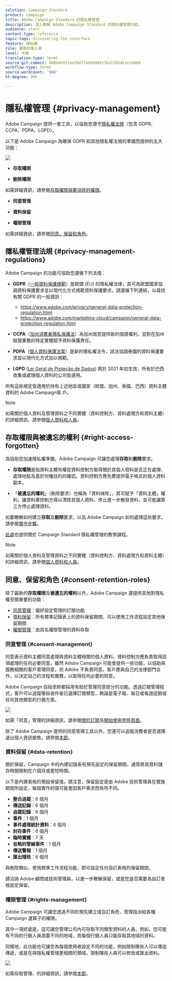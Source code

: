 ```yaml
---
solution: Campaign Standard
product: campaign
title: Adobe Campaign Standard 的隱私權管理
description: 深入瞭解 Adobe Campaign Standard 的隱私權管理功能。
audience: start
content-type: reference
topic-tags: discovering-the-interface
feature: 隱私權
role: 業務從業人員
level: 中級
translation-type: tm+mt
source-git-commit: 088b49931ee5047fa6b949813ba17654b1e10d60
workflow-type: tm+mt
source-wordcount: '968'
ht-degree: 99%

---
```



# 隱私權管理 {#privacy-management}

Adobe Campaign 提供一套工具，以協助您遵守[隱私權法規](#privacy-management-regulations)（包含 GDPR、CCPA、PDPA、LGPD）。

以下是 Adobe Campaign 為確保 GDPR 和其他隱私權法規的準備而提供的五大功能：

![](assets/privacy-gdpr-use-cases.png)

* **存取權限**

* **刪除權限**

如需詳細資訊，請參閱[存取權限與要消除的權限](#right-access-forgotten)。

* **同意管理**

* **資料保留**

* **權限管理**

如需詳細資訊，請參閱[同意、保留和角色](#consent-retention-roles)。

<!--This section presents general information on what Privacy management is and the features provided by Adobe Campaign to manage the [Right to Access and Right to be Forgotten](#right-access-forgotten).

It also contains information on important features to manage Privacy ([consent, data retention and user roles](#consent-retention-roles)), as well as best practices to help you with your Privacy compliance when using Adobe Campaign.-->

## 隱私權管理法規 {#privacy-management-regulations}

Adobe Campaign 的功能可協助您遵循下列法規：

* **GDPR**（[一般資料保護規範](https://ec.europa.eu/info/law/law-topic/data-protection/reform/what-does-general-data-protection-regulation-gdpr-govern_en)）是歐盟 (EU) 的隱私權法律，其可為歐盟國家協調資料保護要求並以現代化方式規範資料保護要求。請遵循下列連結，以尋找有關 GDPR 的一般資訊：

   * https://www.adobe.com/privacy/general-data-protection-regulation.html
   * https://www.adobe.com/marketing-cloud/campaign/general-data-protection-regulation.html

* **CCPA**（[加州消費者隱私保護法](https://leginfo.legislature.ca.gov/faces/codes_displayText.xhtml?lawCode=CIV&amp;division=3.&amp;title=1.81.5.&amp;part=4.&amp;chapter=&amp;article=)）為加州居民提供新的個資權利，並對在加州經營業務的特定實體賦予資料保護責任。
* **PDPA**（[個人資料保護法案](https://secureprivacy.ai/thailand-pdpa-summary-what-businesses-need-to-know/)）是新的隱私權法令，該法協調泰國的資料保護要求並以現代化方式加以規範。
* **LGPD** ([Lei Geral de Proteção de Dados](https://iapp.org/media/pdf/resource_center/Brazilian_General_Data_Protection_Law.pdf)) 將於 2021 年初生效，所有於巴西收集或處理個人資料的公司皆適用。

所有這些規定皆適用於持有上述地區或國家（歐盟、加州、泰國、巴西）資料主體資料的 Adobe Campaign客 戶。

>[!NOTE]
>
>如需關於個人資料及管理資料之不同實體（資料控制方、資料處理方和資料主體）的詳細資訊，請參閱[個人資料和人員](../../start/using/privacy.md#personal-data)。

## 存取權限與被遺忘的權利 {#right-access-forgotten}

為協助您加速隱私權準備，Adobe Campaign 可讓您處理&#x200B;**存取**&#x200B;和&#x200B;**刪除**&#x200B;要求。

* **存取權限**&#x200B;是指資料主體有權從資料控制方取得關於其個人資料是否正在處理、處理地點及基於何種目的的確認。資料控制方應免費提供電子格式的個人資料副本。

* 「**被遺忘的權利**」（刪除要求）也稱為「資料抹除」，其可賦予「資料主體」權利，讓資料庫控制方得以清除其個人資料、停止進一步散發資料，並可能讓第三方停止處理資料。

如要瞭解如何建立&#x200B;**存取**&#x200B;及&#x200B;**刪除**&#x200B;要求，以及 Adobe Campaign 如何處理這些要求，請參閱[實作步驟](../../start/using/privacy-requests.md#about-privacy-requests)。

[此處](https://experienceleague.adobe.com/docs/campaign-standard-learn/tutorials/privacy/privacy-overview.html?lang=zh-Hant#privacy)也提供關於 Campaign Standard 隱私權管理的教學課程。

>[!NOTE]
>
>如需關於個人資料及管理資料之不同實體（資料控制方、資料處理方和資料主體）的詳細資訊，請參閱[個人資料和人員](../../start/using/privacy.md#personal-data)。

## 同意、保留和角色 {#consent-retention-roles}

除了最新的&#x200B;**存取權限**&#x200B;及&#x200B;**被遺忘的權利**&#x200B;以外，Adobe Campaign 還提供其他對隱私權至關重要的功能：

* [同意管理](#consent-management)：偏好設定管理的訂閱功能
* [資料保留](#data-retention)：所有標準記錄表上的資料保留期間，可以使用工作流程設定其他保留期間
* [權限管理](#rights-management)：由具名權限管理的資料存取

### 同意管理 {#consent-management}

同意表示資料主體同意處理與資料主體相關的個人資料。資料控制方應負責取得該項處理的任何必要同意。雖然 Adobe Campaign 可能會提供一些功能，以協助與服務相關的客戶管理同意，但 Adobe 不負責同意。客戶應與自己的法律部門合作，以決定自己的流程和實務，以取得任何必要的同意。

Adobe Campaign 自始至終都採用有助於管理同意部分的功能。透過訂閱管理程式，客戶可以追蹤哪些收件者已選擇訂閱類型，無論是電子報、每日或每週促銷或任何其他類型的行銷方案。

![](assets/privacy-consent-management.png)

如需「同意」管理的詳細資訊，請參閱[關於訂閱](../../audiences/using/about-subscriptions.md)及[開始使用登陸頁面](../../channels/using/getting-started-with-landing-pages.md)。

除了 Adobe Campaign 提供的同意管理工具以外，您還可以追蹤消費者是否選擇退出個人資訊銷售。請參閱[本節](../../start/using/privacy-requests.md#sale-of-personal-information-ccpa)。

### 資料保留 {#data-retention}

關於保留，Campaign 中的內建記錄表有預先設定的保留期間，通常將其資料儲存時間限制在六個月或更短時間。

以下是內建表格的預設保留值。請注意，保留設定是由 Adobe 技術管理員在實施期間所設定，每個實作的值可能會因客戶需求而有所不同。

* **整合追蹤**：6 個月
* **傳送記錄**：6 個月
* **追蹤記錄**：6 個月
* **事件**：1 個月
* **事件處理統計資料**：6 個月
* **封存事件**：6 個月
* **臨時實體**：7 天
* **忽略的管線事件**：1 個月
* **傳送警報**：1 個月
* **匯出稽核**：6 個月

與刪除類似，使用標準工作流程功能，即可設定任何自訂表格的保留期間。

請洽詢 Adobe 顧問或技術管理員，以進一步瞭解保留，或是您是否需要為自訂表格設定保留。

### 權限管理 {#rights-management}

Adobe Campaign 可讓您透過不同的預先建立或自訂角色，管理指派給各種 Campaign 運算子的權限。

其中一項好處是，這可讓您管理公司內可存取不同類型資料的人員。例如，您可能有不同的行銷人員涵蓋不同的地域，而每個行銷人員只能存取其地域的資料。

同樣地，此功能也可讓您為每個使用者設定不同的功能，例如限制哪些人可以傳送傳遞，或是在與隱私權管理更相關的領域，限制哪些人員可以修改或匯出資料。

![](assets/privacy-user-management.png)

如需存取管理、的詳細資訊，請參閱[本節](../../administration/using/about-access-management.md)。